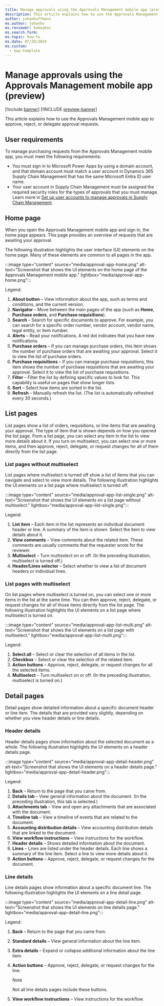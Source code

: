 ```yaml
---
title: Manage approvals using the Approvals Management mobile app (preview)
description: This article explains how to use the Approvals Management mobile app to approve, reject, or delegate approval requests.
author: johanhoffmann
ms.author: johanho
ms.reviewer: kamaybac
ms.search.form:
ms.topic: how-to
ms.date: 07/29/2024
ms.custom: 
  - bap-template
---
```


# Manage approvals using the Approvals Management mobile app (preview)

[!include [banner](../../includes/banner.md)]
[!INCLUDE [preview-banner](~/../shared-content/shared/preview-includes/preview-banner.md)]

This article explains how to use the Approvals Management mobile app to approve, reject, or delegate approval requests.

## User requirements

To manage purchasing requests from the Approvals Management mobile app, you must meet the following requirements:

- You must sign in to Microsoft Power Apps by using a domain account, and that domain account must match a user account in Dynamics 365 Supply Chain Management that has the same Microsoft Entra ID user name.
- Your user account in Supply Chain Management must be assigned the required security roles for the types of approvals that you must manage. Learn more in [Set up user accounts to manage approvals in Supply Chain Management](onboard-approval-app.md#roles-approvals).

## Home page

When you open the Approvals Management mobile app and sign in, the home page appears. This page provides an overview of requests that are awaiting your approval.

The following illustration highlights the user interface (UI) elements on the home page. Many of these elements are common to all pages in the app.

:::image type="content" source="media/approval-app-home.png" alt-text="Screenshot that shows the UI elements on the home page of the Approvals Management mobile app." lightbox="media/approval-app-home.png":::

Legend:

1. **About button** – View information about the app, such as terms and conditions, and the current version.
1. **Navigator** – Move between the main pages of the app (such as **Home**, **Purchase orders**, and **Purchase requisitions**).
1. **Search** – Search for specific documents to approve. For example, you can search for a specific order number, vendor account, vendor name, legal entity, or item number.
1. **Alerts** – Read your notifications. A red dot indicates that you have new notifications.
1. **Purchase orders** – If you can manage purchase orders, this item shows the number of purchase orders that are awaiting your approval. Select it to view the list of purchase orders.
1. **Purchase requisitions** – If you can manage purchase requisitions, this item shows the number of purchase requisitions that are awaiting your approval. Select it to view the list of purchase requisitions.
1. **Filter** – Filter the list by defining specific values to look for. This capability is useful on pages that show longer lists.
1. **Sort** – Select how items are sorted in the list.
1. **Refresh** – Manually refresh the list. (The list is automatically refreshed every 30 seconds.)

## List pages

List pages show a list of orders, requisitions, or line items that are awaiting your approval. The type of item that is shown depends on how you opened the list page. From a list page, you can select any item in the list to view more details about it. If you turn on multiselect, you can select one or more items, and then approve, reject, delegate, or request changes for all of them directly from the list page.

### List pages without multiselect

List pages where multiselect is turned off show a list of items that you can navigate and select to view more details. The following illustration highlights the UI elements on a list page where multiselect is turned off.

:::image type="content" source="media/approval-app-list-single.png" alt-text="Screenshot that shows the UI elements on a list page without multiselect." lightbox="media/approval-app-list-single.png":::

Legend:

1. **List item** – Each item in the list represents an individual document header or line. A summary of the item is shown. Select the item to view details about it.
1. **View comments** – View comments about the related item. These comments are usually comments that the requester wrote for the reviewer.
1. **Multiselect** – Turn multiselect on or off. (In the preceding illustration, multiselect is turned off.)
1. **Header/Lines selector** – Select whether to view a list of document headers or individual lines.

### List pages with multiselect

On list pages where multiselect is turned on, you can select one or more items in the list at the same time. You can then approve, reject, delegate, or request changes for all of those items directly from the list page. The following illustration highlights the UI elements on a list page where multiselect is turned on.

:::image type="content" source="media/approval-app-list-multi.png" alt-text="Screenshot that shows the UI elements on a list page with multiselect." lightbox="media/approval-app-list-multi.png":::

Legend:

1. **Select all** – Select or clear the selection of all items in the list.
1. **Checkbox** – Select or clear the selection of the related item.
1. **Action buttons** – Approve, reject, delegate, or request changes for all the selected items.
1. **Multiselect** – Turn multiselect on or off. (In the preceding illustration, multiselect is turned on.)

## Detail pages

Detail pages show detailed information about a specific document header or line item. The details that are provided vary slightly, depending on whether you view header details or line details.

### Header details

Header details pages show information about the selected document as a whole. The following illustration highlights the UI elements on a header details page.

:::image type="content" source="media/approval-app-detail-header.png" alt-text="Screenshot that shows the UI elements on a header details page." lightbox="media/approval-app-detail-header.png":::

Legend:

1. **Back** – Return to the page that you came from.
1. **Details tab** – View general information about the document. (In the preceding illustration, this tab is selected.)
1. **Attachments tab** – View and open any attachments that are associated with the document.
1. **Timeline tab** – View a timeline of events that are related to the document.
1. **Accounting distribution details** – View accounting distribution details that are linked to the document.
1. **View workflow instructions** – View instructions for the workflow.
1. **Header details** – Shows detailed information about the document.
1. **Lines** – Lines are listed under the header details. Each line shows a summary of the line item. Select a line to view more details about it.
1. **Action buttons** – Approve, reject, delegate, or request changes for the document.

### Line details

Line details pages show information about a specific document line. The following illustration highlights the UI elements on a line detail page.

:::image type="content" source="media/approval-app-detail-line.png" alt-text="Screenshot that shows the UI elements on line details page." lightbox="media/approval-app-detail-line.png":::

Legend:

1. **Back** – Return to the page that you came from.
1. **Standard details** – View general information about the line item.
1. **Extra details** – Expand or collapse additional information about the line item.
1. **Action buttons** – Approve, reject, delegate, or request changes for the line.

    > [!NOTE]
    > Not all line details pages include these buttons.

1. **View workflow instructions** – View instructions for the workflow.
